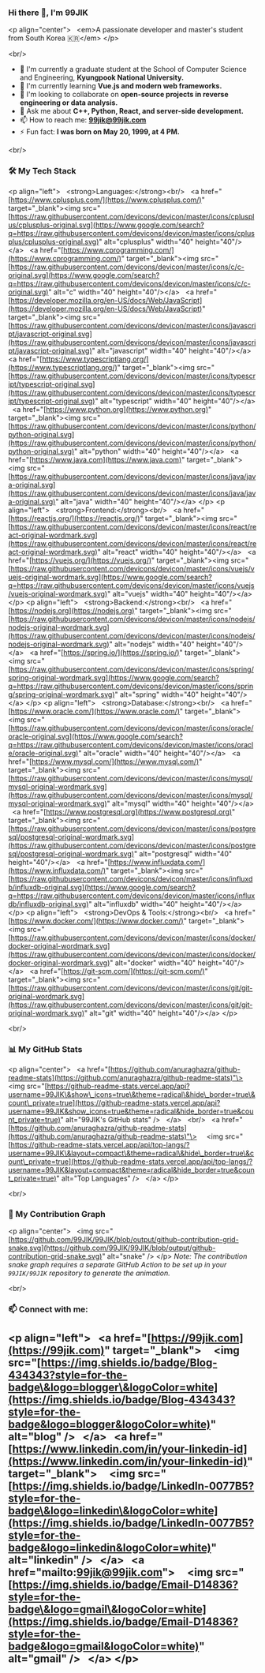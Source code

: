 ### Hi there 👋, I'm 99JIK

\<p align="center"\>
  \<em\>A passionate developer and master's student from South Korea 🇰🇷\</em\>
\</p\>

\<br/\>

  - 🔭 I'm currently a graduate student at the School of Computer Science and Engineering, **Kyungpook National University.**
  - 🌱 I'm currently learning **Vue.js and modern web frameworks.**
  - 👯 I'm looking to collaborate on **open-source projects in reverse engineering or data analysis.**
  - 💬 Ask me about **C++, Python, React, and server-side development.**
  - 📫 How to reach me: **[99jik@99jik.com](mailto:99jik@99jik.com)**
  - ⚡ Fun fact: **I was born on May 20, 1999, at 4 PM.**

\<br/\>

### 🛠️ My Tech Stack

\<p align="left"\>
  \<strong\>Languages:\</strong\>\<br/\>
  \<a href="[https://www.cplusplus.com/](https://www.cplusplus.com/)" target="\_blank"\>\<img src="[https://raw.githubusercontent.com/devicons/devicon/master/icons/cplusplus/cplusplus-original.svg](https://www.google.com/search?q=https://raw.githubusercontent.com/devicons/devicon/master/icons/cplusplus/cplusplus-original.svg)" alt="cplusplus" width="40" height="40"/\>\</a\>
  \<a href="[https://www.cprogramming.com/](https://www.cprogramming.com/)" target="\_blank"\>\<img src="[https://raw.githubusercontent.com/devicons/devicon/master/icons/c/c-original.svg](https://www.google.com/search?q=https://raw.githubusercontent.com/devicons/devicon/master/icons/c/c-original.svg)" alt="c" width="40" height="40"/\>\</a\>
  \<a href="[https://developer.mozilla.org/en-US/docs/Web/JavaScript](https://developer.mozilla.org/en-US/docs/Web/JavaScript)" target="\_blank"\>\<img src="[https://raw.githubusercontent.com/devicons/devicon/master/icons/javascript/javascript-original.svg](https://raw.githubusercontent.com/devicons/devicon/master/icons/javascript/javascript-original.svg)" alt="javascript" width="40" height="40"/\>\</a\>
  \<a href="[https://www.typescriptlang.org/](https://www.typescriptlang.org/)" target="\_blank"\>\<img src="[https://raw.githubusercontent.com/devicons/devicon/master/icons/typescript/typescript-original.svg](https://raw.githubusercontent.com/devicons/devicon/master/icons/typescript/typescript-original.svg)" alt="typescript" width="40" height="40"/\>\</a\>
  \<a href="[https://www.python.org](https://www.python.org)" target="\_blank"\>\<img src="[https://raw.githubusercontent.com/devicons/devicon/master/icons/python/python-original.svg](https://raw.githubusercontent.com/devicons/devicon/master/icons/python/python-original.svg)" alt="python" width="40" height="40"/\>\</a\>
  \<a href="[https://www.java.com](https://www.java.com)" target="\_blank"\>\<img src="[https://raw.githubusercontent.com/devicons/devicon/master/icons/java/java-original.svg](https://raw.githubusercontent.com/devicons/devicon/master/icons/java/java-original.svg)" alt="java" width="40" height="40"/\>\</a\>
\</p\>
\<p align="left"\>
  \<strong\>Frontend:\</strong\>\<br/\>
  \<a href="[https://reactjs.org/](https://reactjs.org/)" target="\_blank"\>\<img src="[https://raw.githubusercontent.com/devicons/devicon/master/icons/react/react-original-wordmark.svg](https://raw.githubusercontent.com/devicons/devicon/master/icons/react/react-original-wordmark.svg)" alt="react" width="40" height="40"/\>\</a\>
  \<a href="[https://vuejs.org/](https://vuejs.org/)" target="\_blank"\>\<img src="[https://raw.githubusercontent.com/devicons/devicon/master/icons/vuejs/vuejs-original-wordmark.svg](https://www.google.com/search?q=https://raw.githubusercontent.com/devicons/devicon/master/icons/vuejs/vuejs-original-wordmark.svg)" alt="vuejs" width="40" height="40"/\>\</a\>
\</p\>
\<p align="left"\>
  \<strong\>Backend:\</strong\>\<br/\>
  \<a href="[https://nodejs.org](https://nodejs.org)" target="\_blank"\>\<img src="[https://raw.githubusercontent.com/devicons/devicon/master/icons/nodejs/nodejs-original-wordmark.svg](https://raw.githubusercontent.com/devicons/devicon/master/icons/nodejs/nodejs-original-wordmark.svg)" alt="nodejs" width="40" height="40"/\>\</a\>
  \<a href="[https://spring.io/](https://spring.io/)" target="\_blank"\>\<img src="[https://raw.githubusercontent.com/devicons/devicon/master/icons/spring/spring-original-wordmark.svg](https://www.google.com/search?q=https://raw.githubusercontent.com/devicons/devicon/master/icons/spring/spring-original-wordmark.svg)" alt="spring" width="40" height="40"/\>\</a\>
\</p\>
\<p align="left"\>
  \<strong\>Database:\</strong\>\<br/\>
  \<a href="[https://www.oracle.com/](https://www.oracle.com/)" target="\_blank"\>\<img src="[https://raw.githubusercontent.com/devicons/devicon/master/icons/oracle/oracle-original.svg](https://www.google.com/search?q=https://raw.githubusercontent.com/devicons/devicon/master/icons/oracle/oracle-original.svg)" alt="oracle" width="40" height="40"/\>\</a\>
  \<a href="[https://www.mysql.com/](https://www.mysql.com/)" target="\_blank"\>\<img src="[https://raw.githubusercontent.com/devicons/devicon/master/icons/mysql/mysql-original-wordmark.svg](https://raw.githubusercontent.com/devicons/devicon/master/icons/mysql/mysql-original-wordmark.svg)" alt="mysql" width="40" height="40"/\>\</a\>
  \<a href="[https://www.postgresql.org](https://www.postgresql.org)" target="\_blank"\>\<img src="[https://raw.githubusercontent.com/devicons/devicon/master/icons/postgresql/postgresql-original-wordmark.svg](https://raw.githubusercontent.com/devicons/devicon/master/icons/postgresql/postgresql-original-wordmark.svg)" alt="postgresql" width="40" height="40"/\>\</a\>
  \<a href="[https://www.influxdata.com/](https://www.influxdata.com/)" target="\_blank"\>\<img src="[https://raw.githubusercontent.com/devicons/devicon/master/icons/influxdb/influxdb-original.svg](https://www.google.com/search?q=https://raw.githubusercontent.com/devicons/devicon/master/icons/influxdb/influxdb-original.svg)" alt="influxdb" width="40" height="40"/\>\</a\>
\</p\>
\<p align="left"\>
  \<strong\>DevOps & Tools:\</strong\>\<br/\>
  \<a href="[https://www.docker.com/](https://www.docker.com/)" target="\_blank"\>\<img src="[https://raw.githubusercontent.com/devicons/devicon/master/icons/docker/docker-original-wordmark.svg](https://raw.githubusercontent.com/devicons/devicon/master/icons/docker/docker-original-wordmark.svg)" alt="docker" width="40" height="40"/\>\</a\>
  \<a href="[https://git-scm.com/](https://git-scm.com/)" target="\_blank"\>\<img src="[https://raw.githubusercontent.com/devicons/devicon/master/icons/git/git-original-wordmark.svg](https://raw.githubusercontent.com/devicons/devicon/master/icons/git/git-original-wordmark.svg)" alt="git" width="40" height="40"/\>\</a\>
\</p\>

\<br/\>

### 📊 My GitHub Stats

\<p align="center"\>
  \<a href="[https://github.com/anuraghazra/github-readme-stats](https://github.com/anuraghazra/github-readme-stats)"\>
    \<img src="[https://github-readme-stats.vercel.app/api?username=99JIK\&show\_icons=true\&theme=radical\&hide\_border=true\&count\_private=true](https://github-readme-stats.vercel.app/api?username=99JIK&show_icons=true&theme=radical&hide_border=true&count_private=true)" alt="99JIK's GitHub stats" /\>
  \</a\>
  \<br/\>
  \<a href="[https://github.com/anuraghazra/github-readme-stats](https://github.com/anuraghazra/github-readme-stats)"\>
    \<img src="[https://github-readme-stats.vercel.app/api/top-langs/?username=99JIK\&layout=compact\&theme=radical\&hide\_border=true\&count\_private=true](https://github-readme-stats.vercel.app/api/top-langs/?username=99JIK&layout=compact&theme=radical&hide_border=true&count_private=true)" alt="Top Languages" /\>
  \</a\>
\</p\>

\<br/\>

### 🐍 My Contribution Graph

\<p align="center"\>
  \<img src="[https://github.com/99JIK/99JIK/blob/output/github-contribution-grid-snake.svg](https://github.com/99JIK/99JIK/blob/output/github-contribution-grid-snake.svg)" alt="snake" /\>
\</p\>
*Note: The contribution snake graph requires a separate GitHub Action to be set up in your `99JIK/99JIK` repository to generate the animation.*

\<br/\>

### 📫 Connect with me:

## \<p align="left"\>   \<a href="[https://99jik.com](https://99jik.com)" target="\_blank"\>     \<img src="[https://img.shields.io/badge/Blog-434343?style=for-the-badge\&logo=blogger\&logoColor=white](https://img.shields.io/badge/Blog-434343?style=for-the-badge&logo=blogger&logoColor=white)" alt="blog" /\>   \</a\>   \<a href="[https://www.linkedin.com/in/your-linkedin-id](https://www.linkedin.com/in/your-linkedin-id)" target="\_blank"\>     \<img src="[https://img.shields.io/badge/LinkedIn-0077B5?style=for-the-badge\&logo=linkedin\&logoColor=white](https://img.shields.io/badge/LinkedIn-0077B5?style=for-the-badge&logo=linkedin&logoColor=white)" alt="linkedin" /\>   \</a\>   \<a href="mailto:99jik@99jik.com"\>     \<img src="[https://img.shields.io/badge/Email-D14836?style=for-the-badge\&logo=gmail\&logoColor=white](https://img.shields.io/badge/Email-D14836?style=for-the-badge&logo=gmail&logoColor=white)" alt="gmail" /\>   \</a\> \</p\>
